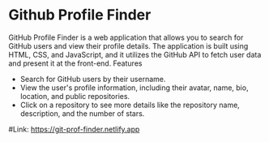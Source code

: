 # Github Profile Finder
GitHub Profile Finder is a web application that allows you to search for GitHub users and view their profile details. The application is built using HTML, CSS, and JavaScript, and it utilizes the GitHub API to fetch user data and present it at the front-end. Features
- Search for GitHub users by their username.
- View the user's profile information, including their avatar, name, bio, location, and public repositories.
- Click on a repository to see more details like the repository name, description, and the number of stars.



 #Link: https://git-prof-finder.netlify.app
